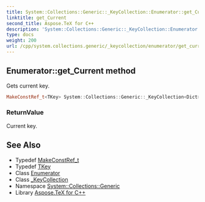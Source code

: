 ```yaml
---
title: System::Collections::Generic::_KeyCollection::Enumerator::get_Current method
linktitle: get_Current
second_title: Aspose.TeX for C++
description: 'System::Collections::Generic::_KeyCollection::Enumerator::get_Current method. Gets current key in C++.'
type: docs
weight: 200
url: /cpp/system.collections.generic/_keycollection/enumerator/get_current/
---
```

## Enumerator::get_Current method


Gets current key.

```cpp
MakeConstRef_t<TKey> System::Collections::Generic::_KeyCollection<Dict>::Enumerator::get_Current() const override
```


### ReturnValue

Current key.

## See Also

* Typedef [MakeConstRef_t](../../../../system/makeconstref_t/)
* Typedef [TKey](../../tkey/)
* Class [Enumerator](../)
* Class [_KeyCollection](../../)
* Namespace [System::Collections::Generic](../../../)
* Library [Aspose.TeX for C++](../../../../)
